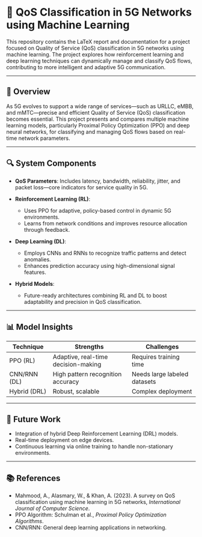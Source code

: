 # 📶 QoS Classification in 5G Networks using Machine Learning

This repository contains the LaTeX report and documentation for a project focused on Quality of Service (QoS) classification in 5G networks using machine learning. The project explores how reinforcement learning and deep learning techniques can dynamically manage and classify QoS flows, contributing to more intelligent and adaptive 5G communication.

---

## 📘 Overview

As 5G evolves to support a wide range of services—such as URLLC, eMBB, and mMTC—precise and efficient Quality of Service (QoS) classification becomes essential. This project presents and compares multiple machine learning models, particularly Proximal Policy Optimization (PPO) and deep neural networks, for classifying and managing QoS flows based on real-time network parameters.

---

## 🔍 System Components

- **QoS Parameters**: Includes latency, bandwidth, reliability, jitter, and packet loss—core indicators for service quality in 5G.

- **Reinforcement Learning (RL)**:
  - Uses PPO for adaptive, policy-based control in dynamic 5G environments.
  - Learns from network conditions and improves resource allocation through feedback.

- **Deep Learning (DL)**:
  - Employs CNNs and RNNs to recognize traffic patterns and detect anomalies.
  - Enhances prediction accuracy using high-dimensional signal features.

- **Hybrid Models**:
  - Future-ready architectures combining RL and DL to boost adaptability and precision in QoS classification.

---

## 📊 Model Insights

| Technique     | Strengths                        | Challenges              |
|---------------|----------------------------------|--------------------------|
| PPO (RL)      | Adaptive, real-time decision-making | Requires training time   |
| CNN/RNN (DL)  | High pattern recognition accuracy | Needs large labeled datasets |
| Hybrid (DRL)  | Robust, scalable                 | Complex deployment       |

---

## 🔮 Future Work

- Integration of hybrid Deep Reinforcement Learning (DRL) models.
- Real-time deployment on edge devices.
- Continuous learning via online training to handle non-stationary environments.

---

## 📚 References

- Mahmood, A., Alasmary, W., & Khan, A. (2023). A survey on QoS classification using machine learning in 5G networks, *International Journal of Computer Science*.
- PPO Algorithm: Schulman et al., *Proximal Policy Optimization Algorithms*.
- CNN/RNN: General deep learning applications in networking.
